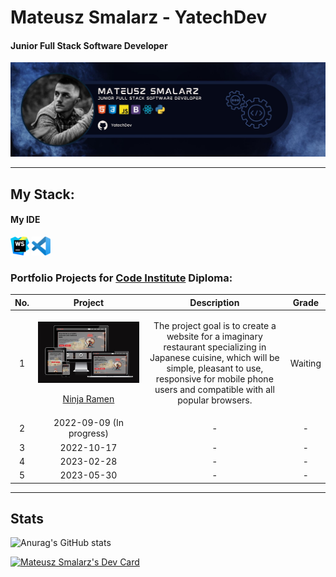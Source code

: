 # Mateusz Smalarz - YatechDev
#### Junior Full Stack Software Developer
![Baner](assets/images/yatechdev-baner.jpg)

<hr>

<!--
**YatechDev/YatechDev** is a ✨ _special_ ✨ repository because its `README.md` (this file) appears on your GitHub profile.

Here are some ideas to get you started:

- 🔭 I’m currently working on ...
- 🌱 I’m currently learning ...
- 👯 I’m looking to collaborate on ...
- 🤔 I’m looking for help with ...
- 💬 Ask me about ...
- 📫 How to reach me: ...
- 😄 Pronouns: ...
- ⚡ Fun fact: ...
-->
## My Stack:

#### My IDE

<p>
<img src="assets/icons/webstorm.svg" width="30" alt="WebStorm Icon">
<img src="assets/icons/visual-studio-code.svg" width="30" alt="Visual Studio Code">
</p>


### Portfolio Projects for [Code Institute](https://codeinstitute.net/) Diploma:

| No. |                                                                                              Project                                                                                               |                                                                                                           Description                                                                                                           |  Grade  | 
|:---:|:--------------------------------------------------------------------------------------------------------------------------------------------------------------------------------------------------:|:-------------------------------------------------------------------------------------------------------------------------------------------------------------------------------------------------------------------------------:|:-------:|
|  1  | <p><a href="https://github.com/YatechDev/CI_PP1_Ninja_Ramen"><img src="assets/images/ninja-ramen-responsiveness.png"></a></p><p>[Ninja Ramen](https://github.com/YatechDev/CI_PP1_Ninja_Ramen)</p> | <p>The project goal is to create a website for a imaginary restaurant specializing in Japanese cuisine, which will be simple, pleasant to use, responsive for mobile phone users and compatible with all popular browsers. </p> | Waiting |
|  2  |                                                                                     2022-09-09   (In progress)                                                                                     |                                                                                                                -                                                                                                                |    -    |
|  3  |                                                                                             2022-10-17                                                                                             |                                                                                                                -                                                                                                                |    -    |
|  4  |                                                                                             2023-02-28                                                                                             |                                                                                                                -                                                                                                                |    -    |
|  5  |                                                                                             2023-05-30                                                                                             |                                                                                                                -                                                                                                                |    -    |
<hr>

## Stats

![Anurag's GitHub stats](https://github-readme-stats.vercel.app/api?username=yatechdev&theme=dark&show_icons=true)

<a href="https://app.daily.dev/YatechDev"><img src="https://api.daily.dev/devcards/70e7a1af991942ad94397c6f07f6fd9b.png?r=ac7" width="250" alt="Mateusz Smalarz's Dev Card"/></a>

